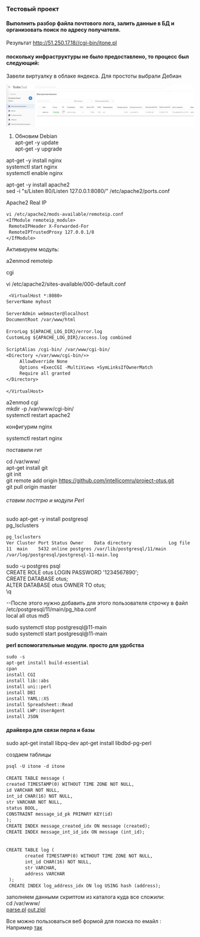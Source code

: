 ### Тестовый проект ### 


#### Выполнить разбор файла почтового лога, залить данные в БД и организовать поиск по адресу получателя. ####

Результат http://51.250.17.18//cgi-bin/itone.pl

#### поскольку инфраструктуры не было предоставлено, то процесс был следующий:  ####

Завели виртуалку в облаке яндекса. Для простоты выбрали Дебиан  


![Виртуалка в облаке](https://github.com/intellicomru/public-examples/blob/main/Tests/IT-One-test/cloud.jpg)
 1. Обновим Debian  
apt-get -y update  
apt-get -y upgrade  


apt-get -y install nginx   
systemctl start nginx   
systemctl enable nginx   

apt-get -y install apache2   
sed -i "s/Listen 80/Listen 127.0.0.1:8080/" /etc/apache2/ports.conf  

 Apache2 Real IP  
 ```
vi /etc/apache2/mods-available/remoteip.conf  
<IfModule remoteip_module>
  RemoteIPHeader X-Forwarded-For
  RemoteIPTrustedProxy 127.0.0.1/8
</IfModule>
```

Активируем модуль:  

a2enmod remoteip  

cgi   

vi /etc/apache2/sites-available/000-default.conf  


```
 <VirtualHost *:8080>
ServerName myhost

ServerAdmin webmaster@localhost
DocumentRoot /var/www/html

ErrorLog ${APACHE_LOG_DIR}/error.log
CustomLog ${APACHE_LOG_DIR}/access.log combined

ScriptAlias /cgi-bin/ /var/www/cgi-bin/
<Directory «/var/www/cgi-bin/»>
     AllowOverride None
     Options +ExecCGI -MultiViews +SymLinksIfOwnerMatch
     Require all granted
</Directory>

</VirtualHost>
```

a2enmod cgi  
mkdir -p /var/www/cgi-bin/  
systemctl restart apache2    

  конфигурим  nginx   

systemctl restart nginx   

 поставили гит   

cd  /var/www/    
apt-get install git   
git init   
git remote add origin https://github.com/intellicomru/project-otus.git   
git pull origin master    

###### ставим постгрю и модули Perl   ######  

sudo apt-get -y install postgresql    
 pg_lsclusters  
 
 ```
 pg_lsclusters
Ver Cluster Port Status Owner    Data directory              Log file
11  main    5432 online postgres /var/lib/postgresql/11/main /var/log/postgresql/postgresql-11-main.log

```

sudo -u postgres psql  
CREATE ROLE otus LOGIN PASSWORD '1234567890';  
CREATE DATABASE otus;  
 ALTER DATABASE otus OWNER TO otus;  
 \q  
 
 --После этого нужно добавить для этого пользователя строчку в файл   
 /etc/postgresql/11/main/pg_hba.conf   
 local   all             otus                             md5 
 
sudo systemctl stop postgresql@11-main     
sudo systemctl start postgresql@11-main  



 **perl вспомогательные модули. просто для удобства**  
   
```
sudo -s 
apt-get install build-essential
cpan 
install CGI 
install lib::abs
install uni::perl
install DBI
install YAML::XS
install Spreadsheet::Read
install LWP::UserAgent
install JSON

```

#### драйвера для связи перла и базы #### 
sudo apt-get install libpq-dev
apt-get install libdbd-pg-perl


создаем таблицы

```
psql -U itone -d itone

CREATE TABLE message (  
created TIMESTAMP(0) WITHOUT TIME ZONE NOT NULL,
id VARCHAR NOT NULL,
int_id CHAR(16) NOT NULL,
str VARCHAR NOT NULL,
status BOOL,
CONSTRAINT message_id_pk PRIMARY KEY(id)
);
CREATE INDEX message_created_idx ON message (created);
CREATE INDEX message_int_id_idx ON message (int_id);


CREATE TABLE log (
       created TIMESTAMP(0) WITHOUT TIME ZONE NOT NULL,
       int_id CHAR(16) NOT NULL,
       str VARCHAR,
       address VARCHAR
 );
 CREATE INDEX log_address_idx ON log USING hash (address);

```

заполняем данными скриптом из каталога куда все сложили:  
cd /var/www/  
[parse.pl](https://github.com/intellicomru/public-examples/blob/main/Tests/IT-One-test/parse.pl ) [out.zipl](https://github.com/intellicomru/public-examples/blob/main/Tests/IT-One-test/out.zip  )   

Все можно пользоваться веб формой для поиска по емайл :  
Например [так](http://51.250.17.18/cgi-bin/itone.pl?search=xmdnwgppabwp%40gmail.com)  




